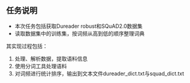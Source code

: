 ## 任务说明
+ 本次任务包括获取Dureader robust和SQuAD2.0数据集
+ 读取数据集中的训练集，按词频从高到低的顺序整理词典

其实现过程包括：
1. 处理、解析数据，提取语料信息
2. 使用分词工具处理语料
3. 对词频进行统计排序，输出到文本文件dureader_dict.txt与squad_dict.txt